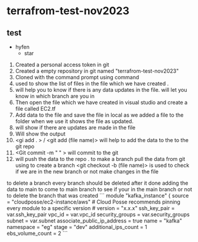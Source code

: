 # terrafrom-test-nov2023
## test
- hyfen
  * star
1.	Created a personal  access token  in git 
2.	Created  a empty repository in git named "terrafrom-test-nov2023" 
3.	Cloned with the command prompt using <git clone> command
4.	<ls> used to show the list of files in the file which we have created .
5.	<Git status> will help you to know if there is any data updates in the file.
    <git branch> will let you know in which branch are you in
6.	Then open the file which we have created in visual studio and create a file called EC2.tf
7.	Add data to the file and save the file in local 
    as we added a file to the folder when we use it shows the file as updated.
8.	<git status> will show if there are updates are made in the file
9.	Will show the output 
10.	<gi add . > / <git add (file name)> will help to add the data to the to the git repo 
11.	<Git commit -m "  " > will commit to the git
12.	<Git push >will push the data to the repo . 
to make a branch
pull the data from git using <git pull>
to create a branch <git checkout -b (file name)> is used 
<git branch> to check if we are in the new branch or not
make changes in the file
<git status>
<git add .>
<git commit -m " ">
<git push> 
<git status>
to delete a branch
every branch should be deleted after it done adding the data to main 
<git branch>
<git checkout main> to come to main branch
<git branch> to see if your in the main branch or not 
<git branch -D (file name)> to delete the branch that was created
 ```
 module "kafka_instance" {
  source = "cloudposse/ec2-instance/aws"
  # Cloud Posse recommends pinning every module to a specific version
  # version     = "x.x.x"
  ssh_key_pair                = var.ssh_key_pair
  vpc_id                      = var.vpc_id
  security_groups             = var.security_groups
  subnet                      = var.subnet
  associate_public_ip_address = true
  name                        = "kafka"
  namespace                   = "eg"
  stage                       = "dev"
  additional_ips_count        = 1
  ebs_volume_count            = 2
```
